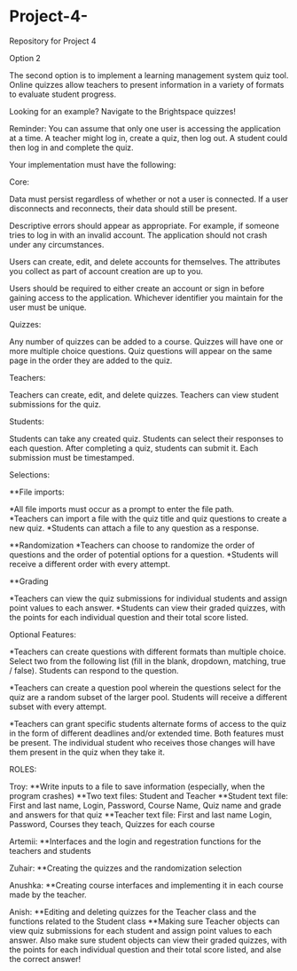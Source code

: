 # Project-4-
Repository for Project 4

Option 2
 
The second option is to implement a learning management system quiz tool. Online quizzes allow teachers to present information in a variety of formats to evaluate student progress. 


Looking for an example? Navigate to the Brightspace quizzes!

Reminder: You can assume that only one user is accessing the application at a time. A teacher might log in, create a quiz, then log out. A student could then log in and complete the quiz. 

Your implementation must have the following: 

Core:

Data must persist regardless of whether or not a user is connected. If a user disconnects and reconnects, their data should still be present. 

Descriptive errors should appear as appropriate. For example, if someone tries to log in with an invalid account. The application should not crash under any circumstances. 

Users can create, edit, and delete accounts for themselves.
The attributes you collect as part of account creation are up to you. 

Users should be required to either create an account or sign in before gaining access to the application. 
Whichever identifier you maintain for the user must be unique. 

Quizzes:

Any number of quizzes can be added to a course. 
Quizzes will have one or more multiple choice questions. 
Quiz questions will appear on the same page in the order they are added to the quiz. 

Teachers:

Teachers can create, edit, and delete quizzes. 
Teachers can view student submissions for the quiz. 

Students:

Students can take any created quiz. Students can select their responses to each question. 
After completing a quiz, students can submit it. Each submission must be timestamped. 

Selections:

**File imports:

*All file imports must occur as a prompt to enter the file path.  
*Teachers can import a file with the quiz title and quiz questions to create a new quiz. 
*Students can attach a file to any question as a response.

**Randomization
*Teachers can choose to randomize the order of questions and the order of potential options for a question.
*Students will receive a different order with every attempt. 

**Grading

*Teachers can view the quiz submissions for individual students and assign point values to each answer. 
*Students can view their graded quizzes, with the points for each individual question and their total score listed. 

Optional Features: 

*Teachers can create questions with different formats than multiple choice. Select two from the following list (fill in the blank, dropdown, matching, true / false). Students can respond to the question. 

*Teachers can create a question pool wherein the questions select for the quiz are a random subset of the larger pool. Students will receive a different subset with every attempt. 

*Teachers can grant specific students alternate forms of access to the quiz in the form of different deadlines and/or extended time. Both features must be present. The individual student who receives those changes will have them present in the quiz when they take it. 

ROLES:

Troy:
**Write inputs to a file to save information (especially, when the program crashes)
**Two text files: Student and Teacher
**Student text file: First and last name, Login, Password, Course Name, Quiz name and grade and answers for that quiz
**Teacher text file: First and last name Login, Password, Courses they teach, Quizzes for each course

Artemii:
**Interfaces and the login and regestration functions for the teachers and students

Zuhair:
**Creating the quizzes and the randomization selection

Anushka:
**Creating course interfaces and implementing it in each course made by the teacher.

Anish:
**Editing and deleting quizzes for the Teacher class and the functions related to the Student class
**Making sure Teacher objects can view quiz submissions for each student and assign point values to each answer. Also make sure student objects can view their graded quizzes, with the points for each individual question and their total score listed, and alse the correct answer!

